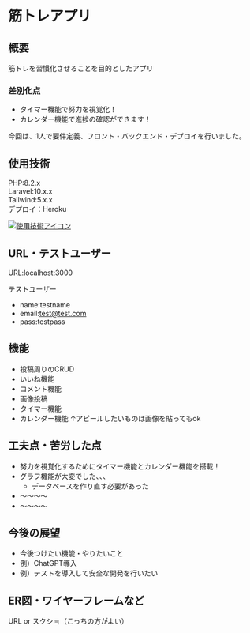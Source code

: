 # 筋トレアプリ

## 概要
筋トレを習慣化させることを目的としたアプリ  
### 差別化点
- タイマー機能で努力を視覚化！
- カレンダー機能で進捗の確認ができます！

今回は、1人で要件定義、フロント・バックエンド・デプロイを行いました。

## 使用技術
PHP:8.2.x  
Laravel:10.x.x  
Tailwind:5.x.x  
デプロイ：Heroku  

[![使用技術アイコン](https://skillicons.dev/icons?i=php,laravel,tailwind,heroku)](https://skillicons.dev)

## URL・テストユーザー
URL:localhost:3000  

テストユーザー
- name:testname
- email:test@test.com
- pass:testpass

## 機能
- 投稿周りのCRUD
- いいね機能
- コメント機能
- 画像投稿
- タイマー機能
- カレンダー機能
↑アピールしたいものは画像を貼ってもok

## 工夫点・苦労した点
- 努力を視覚化するためにタイマー機能とカレンダー機能を搭載！
- グラフ機能が大変でした、、、
  - データベースを作り直す必要があった
- 〜〜〜〜
- 〜〜〜〜

## 今後の展望
- 今後つけたい機能・やりたいこと
- 例）ChatGPT導入
- 例）テストを導入して安全な開発を行いたい

## ER図・ワイヤーフレームなど
URL or スクショ（こっちの方がよい）







